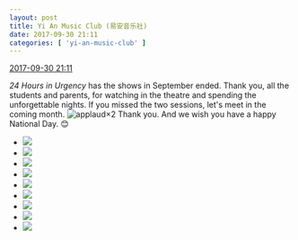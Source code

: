 ```yaml
---
layout: post
title: Yi An Music Club (易安音乐社)
date: 2017-09-30 21:11
categories: [ 'yi-an-music-club' ]
---
```


<div class="weibo-info">
  <a href="http://weibo.com/6094546964/Fofimm9VP">2017-09-30 21:11</a>
</div>

*24 Hours in Urgency* has the shows in September ended. Thank you, all the students and parents, for watching in the theatre and spending the unforgettable nights. If you missed the two sessions, let's meet in the coming month. ![applaud](http://img.t.sinajs.cn/t4/appstyle/expression/ext/normal/36/gza_org.gif)×2 Thank you. And we wish you have a happy National Day. :blush:

<!-- more -->

<ul class="weibo-pic-list-3">
  <li class="weibo-pic">
    <a href="http://wx1.sinaimg.cn/mw690/006Es64Agy1fk1wai46s5j32kw3vcqv5.jpg"><img src="//wx1.sinaimg.cn/thumb150/006Es64Agy1fk1wai46s5j32kw3vcqv5.jpg" /></a>
  </li>
  <li class="weibo-pic">
    <a href="http://wx1.sinaimg.cn/mw690/006Es64Agy1fk1wak3ccmj30xc1e01ky.jpg"><img src="//wx1.sinaimg.cn/thumb150/006Es64Agy1fk1wak3ccmj30xc1e01ky.jpg" /></a>
  </li>
  <li class="weibo-pic">
    <a href="http://wx3.sinaimg.cn/mw690/006Es64Agy1fk1wam95mjj33vc2kwkjl.jpg"><img src="//wx3.sinaimg.cn/thumb150/006Es64Agy1fk1wam95mjj33vc2kwkjl.jpg" /></a>
  </li>
  <li class="weibo-pic">
    <a href="http://wx3.sinaimg.cn/mw690/006Es64Agy1fk1waofvdsj32kw3vbb29.jpg"><img src="//wx3.sinaimg.cn/thumb150/006Es64Agy1fk1waofvdsj32kw3vbb29.jpg" /></a>
  </li>
  <li class="weibo-pic">
    <a href="http://wx4.sinaimg.cn/mw690/006Es64Agy1fk1wafq0g0j33vc2kwkjl.jpg"><img src="//wx4.sinaimg.cn/thumb150/006Es64Agy1fk1wafq0g0j33vc2kwkjl.jpg" /></a>
  </li>
  <li class="weibo-pic">
    <a href="http://wx1.sinaimg.cn/mw690/006Es64Agy1fk1waudrfmj32kw3vctsi.jpg"><img src="//wx1.sinaimg.cn/thumb150/006Es64Agy1fk1waudrfmj32kw3vctsi.jpg" /></a>
  </li>
  <li class="weibo-pic">
    <a href="http://wx2.sinaimg.cn/mw690/006Es64Agy1fk1waqj5paj33vc2kw4qp.jpg"><img src="//wx2.sinaimg.cn/thumb150/006Es64Agy1fk1waqj5paj33vc2kw4qp.jpg" /></a>
  </li>
  <li class="weibo-pic">
    <a href="http://wx2.sinaimg.cn/mw690/006Es64Agy1fk1wasd5sxj30yg1e0kjl.jpg"><img src="//wx2.sinaimg.cn/thumb150/006Es64Agy1fk1wasd5sxj30yg1e0kjl.jpg" /></a>
  </li>
  <li class="weibo-pic">
    <a href="http://wx2.sinaimg.cn/mw690/006Es64Agy1fk1waw7sowj30xc1e0npd.jpg"><img src="//wx2.sinaimg.cn/thumb150/006Es64Agy1fk1waw7sowj30xc1e0npd.jpg" /></a>
  </li>
</ul>
